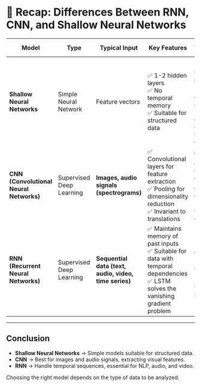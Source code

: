 # 📌 Recap: Differences Between RNN, CNN, and Shallow Neural Networks

| **Model** | **Type** | **Typical Input** | **Key Features** | **Application Examples** |
|-----------|---------|------------------|------------------|--------------------------|
| **Shallow Neural Networks** | Simple Neural Network | Feature vectors | ✅ 1-2 hidden layers <br> ✅ No temporal memory <br> ✅ Suitable for structured data | 📊 **Financial predictions** <br> 📈 **Tabular data analysis** <br> 🏥 **Medical diagnosis on numerical data** |
| **CNN (Convolutional Neural Networks)** | Supervised Deep Learning | **Images, audio signals (spectrograms)** | ✅ Convolutional layers for feature extraction <br> ✅ Pooling for dimensionality reduction <br> ✅ Invariant to translations | 📷 **Object and face recognition** <br> 🏎 **Self-driving cars** <br> 🩻 **Medical image analysis** |
| **RNN (Recurrent Neural Networks)** | Supervised Deep Learning | **Sequential data (text, audio, video, time series)** | ✅ Maintains memory of past inputs <br> ✅ Suitable for data with temporal dependencies <br> ✅ LSTM solves the vanishing gradient problem | 📝 **Machine translation** <br> 🎤 **Speech recognition** <br> 📈 **Stock market predictions** |

---

## Conclusion
- **Shallow Neural Networks** → Simple models suitable for structured data.  
- **CNN** → Best for images and audio signals, extracting visual features.  
- **RNN** → Handle temporal sequences, essential for NLP, audio, and video.  

Choosing the right model depends on the type of data to be analyzed.
